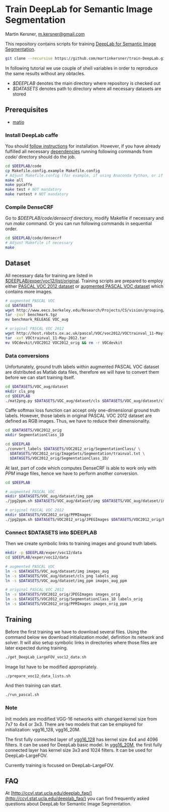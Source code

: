 # Train DeepLab for Semantic Image Segmentation

Martin Kersner, <m.kersner@gmail.com>

This repository contains scripts for training [DeepLab for Semantic Image Segmentation](https://bitbucket.org/deeplab/deeplab-public). 

```bash
git clone --recursive https://github.com/martinkersner/train-DeepLab.git 
```

In following tutorial we use couple of shell variables in order to reproduce the same results without any obtacles.
* *$DEEPLAB* denotes the main directory where repository is checked out
* *$DATASETS* denotes path to directory where all necessary datasets are stored

## Prerequisites
* [matio](http://sourceforge.net/projects/matio/files/matio/1.5.2/)

### Install DeepLab caffe
You should [follow instructions](http://caffe.berkeleyvision.org/installation.html) for installation.
However, if you have already fulfilled all necessary [dependencies](http://caffe.berkeleyvision.org/installation.html#prerequisites) running following commands from *code/* directory should do the job. 

```bash
cd $DEEPLAB/code
cp Makefile.config.example Makefile.config
# Adjust Makefile.config (for example, if using Anaconda Python, or if cuDNN is desired)
make all
make pycaffe
make test # NOT mandatory
make runtest # NOT mandatory
```

### Compile DenseCRF
Go to *$DEEPLAB/code/densecrf* directory, modify Makefile if necessary and run *make* command.
Or you can run following commands in sequential order.

```bash
cd $DEEPLAB/code/densecrf
# Adjust Makefile if necessary
make
```

## Dataset
All necessary data for training are listed in [$DEEPLAB/exper/voc12/list/original](https://github.com/martinkersner/train-DeepLab/tree/master/exper/voc12/list/original).
Training scripts are prepared to employ either [PASCAL VOC 2012 dataset](http://host.robots.ox.ac.uk/pascal/VOC/voc2012/index.html) or [augmented PASCAL VOC dataset](http://www.cs.berkeley.edu/~bharath2/codes/SBD/download.html) which contains more images.

```bash
# augmented PASCAL VOC
cd $DATASETS
wget http://www.eecs.berkeley.edu/Research/Projects/CS/vision/grouping/semantic_contours/benchmark.tgz # 1.3 GB
tar -zxvf benchmark.tgz
mv benchmark_RELEASE VOC_aug

# original PASCAL VOC 2012
wget http://host.robots.ox.ac.uk/pascal/VOC/voc2012/VOCtrainval_11-May-2012.tar # 2 GB
tar -xvf VOCtrainval_11-May-2012.tar
mv VOCdevkit/VOC2012 VOC2012_orig && rm -r VOCdevkit
```

### Data conversions
Unfortunately, ground truth labels within augmented PASCAL VOC dataset are distributed as Matlab data files, therefore we will have to convert them before we can start training itself.

```bash
cd $DATASETS/VOC_aug/dataset
mkdir cls_png
cd $DEEPLAB
./mat2png.py $DATASETS/VOC_aug/dataset/cls $DATASETS/VOC_aug/dataset/cls_png
```

Caffe softmax loss function can accept only one-dimensional ground truth labels. However, those labels in original PASCAL VOC 2012 dataset are defined as RGB images. Thus, we have to reduce their dimensionality.

```bash
cd $DATASETS/VOC2012_orig
mkdir SegmentationClass_1D

cd $DEEPLAB
./convert_labels $DATASETS/VOC2012_orig/SegmentationClass/ \
  $DATASETS/VOC2012_orig/ImageSets/Segmentation/trainval.txt \
  $DATASETS/VOC2012_orig/SegmentationClass_1D/
```

At last, part of code which computes DenseCRF is able to work only with *PPM* image files, hence we have to perform another conversion.

```bash
cd $DEEPLAB

# augmented PASCAL VOC
mkdir $DATASETS/VOC_aug/dataset/img_ppm
./jpg2ppm.sh $DATASETS/VOC_aug/dataset/img $DATASETS/VOC_aug/dataset/img_ppm

# original PASCAL VOC 2012
mkdir $DATASETS/VOC2012_orig/PPMImages
./jpg2ppm.sh $DATASETS/VOC2012_orig/JPEGImages $DATASETS/VOC2012_orig/PPMImages
```

### Connect $DATASETS into $DEEPLAB
Then we create symbolic links to training images and ground truth labels.

```bash
mkdir -p $DEEPLAB/exper/voc12/data
cd $DEEPLAB/exper/voc12/data

# augmented PASCAL VOC
ln -s $DATASETS/VOC_aug/dataset/img images_aug
ln -s $DATASETS/VOC_aug/dataset/cls_png labels_aug
ln -s $DATASETS/VOC_aug/dataset/img_ppm images_aug_ppm

# original PASCAL VOC 2012
ln -s $DATASETS/VOC2012_orig/JPEGImages images_orig
ln -s $DATASETS/VOC2012_orig/SegmentationClass_1D labels_orig
ln -s $DATASETS/VOC2012_orig/PPMImages images_orig_ppm
```

## Training
Before the first training we have to download several files. Using the command below we download initialization model, definition its network and solver. It will also setup symbolic links in directories where those files are later expected during training.

```bash
./get_DeepLab_LargeFOV_voc12_data.sh
```

Image list have to be modified appropriately.
```bash
./prepare_voc12_data_lists.sh
```

And then training can start.
```bash
./run_pascal.sh
```

### Note 
Init models are modified VGG-16 networks with changed kernel size from 7x7 to 4x4 or 3x3.
There are two models that can be employed for initialization: vgg16_128, vgg16_20M.

The first fully connected layer of [vgg16_128](http://ccvl.stat.ucla.edu/ccvl/init_models/vgg16_128.caffemodel) has kernel size 4x4 and 4096 filters. It can be used for DeepLab basic model.
In [vgg16_20M](http://ccvl.stat.ucla.edu/ccvl/init_models/vgg16_20M.caffemodel), the first fully connected layer has kernel size 3x3 and 1024 filters. It can be used for DeepLab-LargeFOV.

Currently training is focused on DeepLab-LargeFOV.

## FAQ
At [http://ccvl.stat.ucla.edu/deeplab_faq/](http://ccvl.stat.ucla.edu/deeplab_faq/) you can find frequently asked questions about DeepLab for Semantic Image Segmentation.
